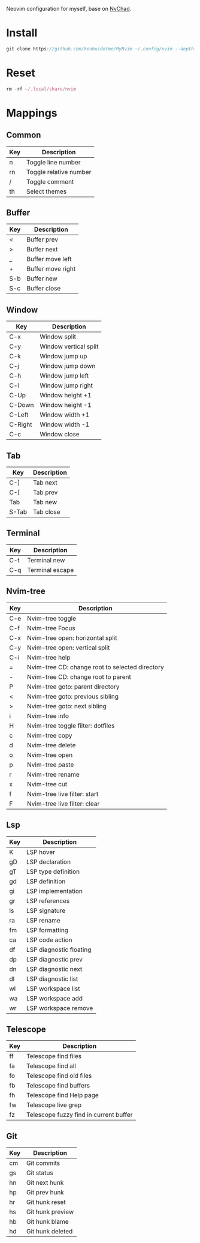 Neovim configuration for myself, base on [NvChad](https://github.com/NvChad/NvChad).

# Install

```jsx
git clone https://github.com/kenhuidotme/MyNvim ~/.config/nvim --depth 1 && nvim
```

# Reset

```jsx
rm -rf ~/.local/share/nvim
```

# Mappings

## Common

| Key | Description |
| --- | --- |
| <leader>n | Toggle line number |
| <leader>rn | Toggle relative number |
| <leader>/ | Toggle comment |
| <leader>th | Select themes |

## Buffer

| Key | Description |
| --- | --- |
| < | Buffer prev |
| > | Buffer next |
| _ | Buffer move left |
| + | Buffer move right |
| S-b | Buffer new |
| S-c | Buffer close |

## Window

| Key | Description |
| --- | --- |
| C-x | Window split |
| C-y | Window vertical split |
| C-k | Window jump up |
| C-j | Window jump down |
| C-h | Window jump left |
| C-l | Window jump right |
| C-Up | Window height +1 |
| C-Down | Window height -1 |
| C-Left | Window width +1 |
| C-Right | Window width -1 |
| C-c | Window close |

## Tab

| Key | Description |
| --- | --- |
| C-] | Tab next |
| C-[ | Tab prev |
| Tab | Tab new |
| S-Tab | Tab close |

## Terminal

| Key | Description |
| --- | --- |
| C-t | Terminal new |
| C-q | Terminal escape |

## Nvim-tree

| Key | Description |
| --- | --- |
| C-e | Nvim-tree toggle |
| C-f | Nvim-tree Focus |
| C-x | Nvim-tree open: horizontal split |
| C-y | Nvim-tree open: vertical split |
| C-i | Nvim-tree help |
| = | Nvim-tree CD: change root to selected directory |
| - | Nvim-tree CD: change root to parent |
| P | Nvim-tree goto: parent directory |
| < | Nvim-tree goto: previous sibling |
| > | Nvim-tree goto: next sibling |
| i | Nvim-tree info |
| H | Nvim-tree toggle filter: dotfiles |
| c | Nvim-tree copy |
| d | Nvim-tree delete |
| o | Nvim-tree open |
| p | Nvim-tree paste |
| r | Nvim-tree rename |
| x | Nvim-tree cut |
| f | Nvim-tree live filter: start |
| F | Nvim-tree live filter: clear |

## Lsp

| Key | Description |
| --- | --- |
| K | LSP hover |
| gD | LSP declaration |
| gT | LSP type definition |
| gd | LSP definition |
| gi | LSP implementation |
| gr | LSP references |
| <leader>ls | LSP signature |
| <leader>ra | LSP rename |
| <leader>fm | LSP formatting |
| <leader>ca | LSP code action |
| <leader>df | LSP diagnostic floating |
| <leader>dp | LSP diagnostic prev |
| <leader>dn | LSP diagnostic next |
| <leader>dl | LSP diagnostic list |
| <leader>wl | LSP workspace list |
| <leader>wa | LSP workspace add |
| <leader>wr | LSP workspace remove |

## Telescope

| Key | Description |
| --- | --- |
| <leader>ff | Telescope find files |
| <leader>fa | Telescope find all |
| <leader>fo | Telescope find old files |
| <leader>fb | Telescope find buffers |
| <leader>fh | Telescope find Help page |
| <leader>fw | Telescope live grep |
| <leader>fz | Telescope fuzzy find in current buffer |

## Git

| Key | Description |
| --- | --- |
| <leader>cm | Git commits |
| <leader>gs | Git status |
| <leader>hn | Git next hunk |
| <leader>hp | Git prev hunk |
| <leader>hr | Git hunk reset |
| <leader>hs | Git hunk preview |
| <leader>hb | Git hunk blame |
| <leader>hd | Git hunk deleted |
